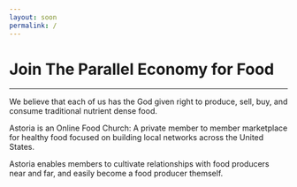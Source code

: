 ```yaml
---
layout: soon
permalink: /
---
```


# Join The Parallel Economy for Food

---

We believe that each of us has the God given right to produce, sell, buy, and consume traditional nutrient dense food. 

Astoria is an Online Food Church: A private member to member marketplace for healthy food focused on building local networks across the United States.

Astoria enables members to cultivate relationships with food producers near and far, and easily become a food producer themself.
